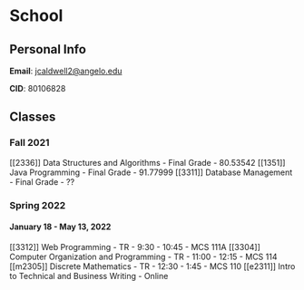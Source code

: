 # School

## Personal Info

__Email__: jcaldwell2@angelo.edu

__CID__: 80106828

## Classes
### Fall 2021
[[2336]] Data Structures and Algorithms - Final Grade - 80.53542
[[1351]] Java Programming - Final Grade - 91.77999
[[3311]] Database Management - Final Grade - ??

### Spring 2022
#### January 18 - May 13, 2022
[[3312]] Web Programming - TR - 9:30 - 10:45 - MCS 111A
[[3304]] Computer Organization and Programming - TR - 11:00 - 12:15 - MCS 114
[[m2305]] Discrete Mathematics - TR - 12:30 - 1:45 - MCS 110
[[e2311]] Intro to Technical and Business Writing - Online